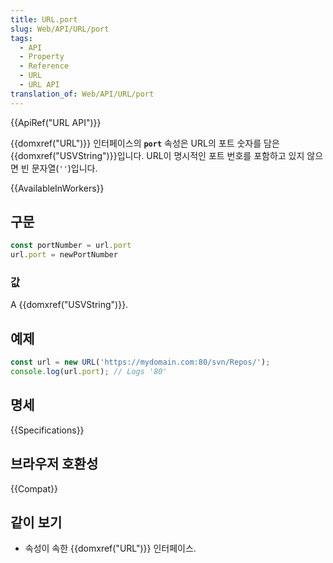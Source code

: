```yaml
---
title: URL.port
slug: Web/API/URL/port
tags:
  - API
  - Property
  - Reference
  - URL
  - URL API
translation_of: Web/API/URL/port
---
```

{{ApiRef("URL API")}}

{{domxref("URL")}} 인터페이스의 **`port`** 속성은 URL의 포트 숫자를 담은 {{domxref("USVString")}}입니다. URL이 명시적인 포트 번호를 포함하고 있지 않으면 빈 문자열(`''`)입니다.

{{AvailableInWorkers}}

## 구문

```js
const portNumber = url.port
url.port = newPortNumber
```

### 값

A {{domxref("USVString")}}.

## 예제

```js
const url = new URL('https://mydomain.com:80/svn/Repos/');
console.log(url.port); // Logs '80'
```

## 명세

{{Specifications}}

## 브라우저 호환성

{{Compat}}

## 같이 보기

- 속성이 속한 {{domxref("URL")}} 인터페이스.
